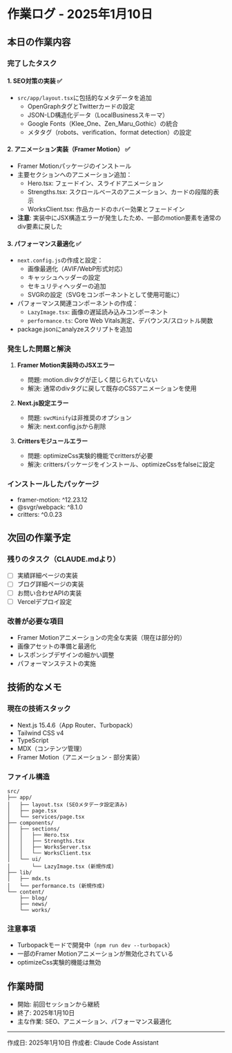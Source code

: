 # 作業ログ - 2025年1月10日

## 本日の作業内容

### 完了したタスク

#### 1. SEO対策の実装 ✅
- `src/app/layout.tsx`に包括的なメタデータを追加
  - OpenGraphタグとTwitterカードの設定
  - JSON-LD構造化データ（LocalBusinessスキーマ）
  - Google Fonts（Klee_One、Zen_Maru_Gothic）の統合
  - メタタグ（robots、verification、format detection）の設定

#### 2. アニメーション実装（Framer Motion） ✅
- Framer Motionパッケージのインストール
- 主要セクションへのアニメーション追加：
  - Hero.tsx: フェードイン、スライドアニメーション
  - Strengths.tsx: スクロールベースのアニメーション、カードの段階的表示
  - WorksClient.tsx: 作品カードのホバー効果とフェードイン
- **注意**: 実装中にJSX構造エラーが発生したため、一部のmotion要素を通常のdiv要素に戻した

#### 3. パフォーマンス最適化 ✅
- `next.config.js`の作成と設定：
  - 画像最適化（AVIF/WebP形式対応）
  - キャッシュヘッダーの設定
  - セキュリティヘッダーの追加
  - SVGRの設定（SVGをコンポーネントとして使用可能に）
- パフォーマンス関連コンポーネントの作成：
  - `LazyImage.tsx`: 画像の遅延読み込みコンポーネント
  - `performance.ts`: Core Web Vitals測定、デバウンス/スロットル関数
- package.jsonにanalyzeスクリプトを追加

### 発生した問題と解決

1. **Framer Motion実装時のJSXエラー**
   - 問題: motion.divタグが正しく閉じられていない
   - 解決: 通常のdivタグに戻して既存のCSSアニメーションを使用

2. **Next.js設定エラー**
   - 問題: `swcMinify`は非推奨のオプション
   - 解決: next.config.jsから削除

3. **Crittersモジュールエラー**
   - 問題: optimizeCss実験的機能でcrittersが必要
   - 解決: crittersパッケージをインストール、optimizeCssをfalseに設定

### インストールしたパッケージ
- framer-motion: ^12.23.12
- @svgr/webpack: ^8.1.0
- critters: ^0.0.23

## 次回の作業予定

### 残りのタスク（CLAUDE.mdより）
- [ ] 実績詳細ページの実装
- [ ] ブログ詳細ページの実装
- [ ] お問い合わせAPIの実装
- [ ] Vercelデプロイ設定

### 改善が必要な項目
- Framer Motionアニメーションの完全な実装（現在は部分的）
- 画像アセットの準備と最適化
- レスポンシブデザインの細かい調整
- パフォーマンステストの実施

## 技術的なメモ

### 現在の技術スタック
- Next.js 15.4.6（App Router、Turbopack）
- Tailwind CSS v4
- TypeScript
- MDX（コンテンツ管理）
- Framer Motion（アニメーション - 部分実装）

### ファイル構造
```
src/
├── app/
│   ├── layout.tsx (SEOメタデータ設定済み)
│   ├── page.tsx
│   └── services/page.tsx
├── components/
│   ├── sections/
│   │   ├── Hero.tsx
│   │   ├── Strengths.tsx
│   │   ├── WorksServer.tsx
│   │   └── WorksClient.tsx
│   └── ui/
│       └── LazyImage.tsx (新規作成)
├── lib/
│   ├── mdx.ts
│   └── performance.ts (新規作成)
└── content/
    ├── blog/
    ├── news/
    └── works/
```

### 注意事項
- Turbopackモードで開発中（`npm run dev --turbopack`）
- 一部のFramer Motionアニメーションが無効化されている
- optimizeCss実験的機能は無効

## 作業時間
- 開始: 前回セッションから継続
- 終了: 2025年1月10日
- 主な作業: SEO、アニメーション、パフォーマンス最適化

---
作成日: 2025年1月10日
作成者: Claude Code Assistant